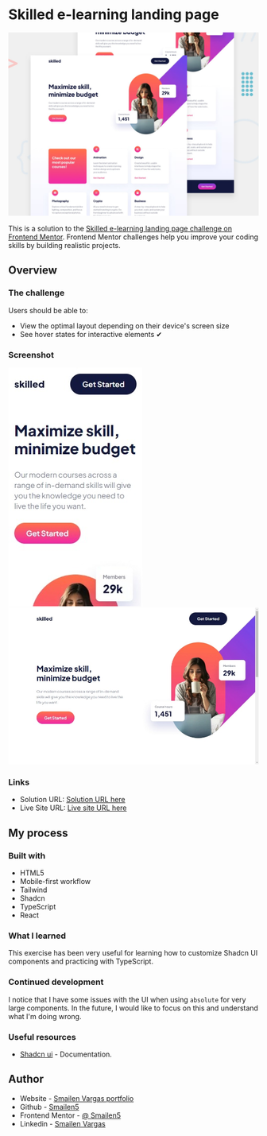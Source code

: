 # Skilled e-learning landing page

![Design preview for the Skilled e-learning landing page coding challenge](./preview.jpg)

This is a solution to the [Skilled e-learning landing page challenge on Frontend Mentor](https://www.frontendmentor.io/challenges/skilled-elearning-landing-page-S1ObDrZ8q). Frontend Mentor challenges help you improve your coding skills by building realistic projects.

## Overview

### The challenge

Users should be able to:

- View the optimal layout depending on their device's screen size
- See hover states for interactive elements ✔

### Screenshot

![smartphone](./screenshot/smartphone.jpeg)
![desktop](./screenshot/desktop.jpeg)

### Links

- Solution URL: [Solution URL here](https://github.com/Smailen5/Frontend-Mentor-Challenge/tree/main/packages/skilled-elearning-landing-page)
- Live Site URL: [Live site URL here](https://soft-shortbread-7ebd18.netlify.app/)

## My process

### Built with

- HTML5
- Mobile-first workflow
- Tailwind
- Shadcn
- TypeScript
- React

### What I learned

This exercise has been very useful for learning how to customize Shadcn UI components and practicing with TypeScript.

### Continued development

I notice that I have some issues with the UI when using `absolute` for very large components. In the future, I would like to focus on this and understand what I'm doing wrong.

### Useful resources

- [Shadcn ui](https://ui.shadcn.com/) - Documentation.

## Author

- Website - [Smailen Vargas portfolio](https://smailenvargas.com/)
- Github - [Smailen5](https://github.com/Smailen5)
- Frontend Mentor - [@ Smailen5](https://www.frontendmentor.io/profile/Smailen5)
- Linkedin - [Smailen Vargas](https://www.linkedin.com/in/smailen-vargas/)
